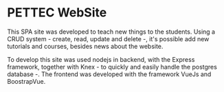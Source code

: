 # PETTEC WebSite

This SPA site was developed to teach new things to the students. Using a CRUD system - create, read, update and delete -, it's possible add new tutorials and courses, besides news about the website.

To develop this site was used nodejs in backend, with the Express framework, together with Knex - to quickly and easily handle the postgres database -. The frontend was developed with the framework VueJs and BoostrapVue.